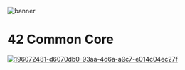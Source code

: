 ![banner](https://github.com/user-attachments/assets/28900d56-72e9-4e1b-8aa3-1cf1d912b1ad)

# 42 Common Core
[![196072481-d6070db0-93aa-4d6a-a9c7-e014c04ec27f](https://github.com/user-attachments/assets/dc24d388-40c9-49d5-a07a-713b5df20a06)](https://github.com/catlover4242/libft)

